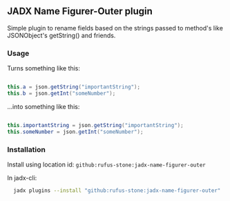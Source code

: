 
## JADX Name Figurer-Outer plugin

Simple plugin to rename fields based on the strings passed to method's like JSONObject's getString() and friends.

### Usage

Turns something like this:

```java

this.a = json.getString("importantString");
this.b = json.getInt("someNumber");

```

...into something like this:

```java

this.importantString = json.getString("importantString");
this.someNumber = json.getInt("someNumber");

```

### Installation

Install using location id: `github:rufus-stone:jadx-name-figurer-outer`

In jadx-cli:
```bash
  jadx plugins --install "github:rufus-stone:jadx-name-figurer-outer"
```
